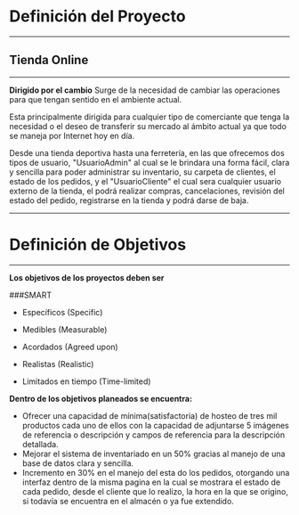 # Definición del Proyecto #


----------

## Tienda Online ##

----------

**Dirigido por el cambio** Surge de la necesidad de cambiar las
operaciones para que tengan sentido en el ambiente actual.

Esta principalmente dirigida para cualquier tipo de comerciante que tenga la necesidad o el deseo de transferir su mercado al ámbito actual ya que todo se maneja por Internet hoy en día.

Desde una tienda deportiva hasta una ferretería, en las que ofrecemos dos tipos de usuario, "UsuarioAdmin" al cual se le brindara una forma fácil, clara y sencilla para poder administrar su inventario, su carpeta de clientes, el estado de los pedidos, y el "UsuarioCliente" el  cual sera cualquier usuario externo de la tienda, el podrá realizar compras, cancelaciones, revisión del estado del pedido, registrarse en la tienda y podrá darse de baja.


----------

# Definición de Objetivos #


----------


**Los objetivos de los proyectos deben ser**

###SMART


-  Específicos (Specific)

- Medibles (Measurable)

-  Acordados (Agreed upon)

-  Realistas (Realistic)

-  Limitados en tiempo (Time-limited)



**Dentro de los objetivos planeados se encuentra:**



- Ofrecer una capacidad de mínima(satisfactoria) de hosteo de tres mil productos cada uno de ellos con la capacidad de adjuntarse 5 imágenes de referencia o descripción y campos de referencia para la descripción detallada.
- Mejorar el sistema de inventariado en un 50% gracias al manejo de una base de datos clara y sencilla.
- Incremento en 30% en el manejo del esta do los pedidos, otorgando una interfaz dentro de la misma pagina en la cual se mostrara el estado de cada pedido, desde el cliente que lo realizo, la hora en la que se origino, si todavía se encuentra en el almacén o ya fue extendido. 